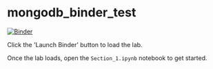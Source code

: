 # mongodb_binder_test

[![Binder](https://mybinder.org/badge_logo.svg)](https://mybinder.org/v2/gh/jchenj/mongodb_binder_test/HEAD)

Click the 'Launch Binder' button to load the lab. 

Once the lab loads, open the `Section_1.ipynb` notebook to get started. 
